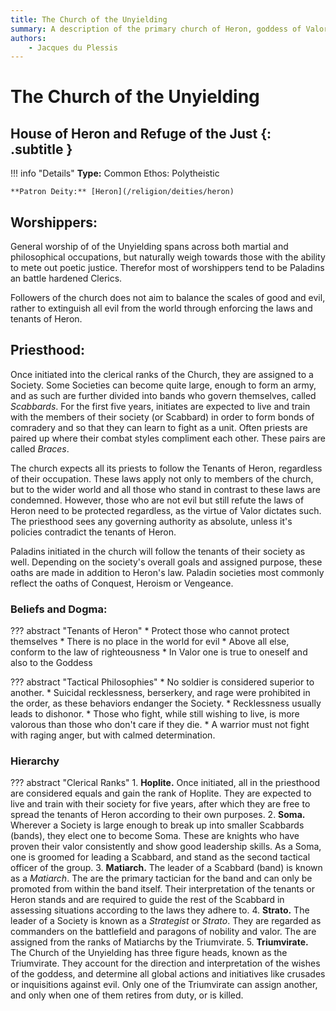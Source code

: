 ```yaml
---
title: The Church of the Unyielding
summary: A description of the primary church of Heron, goddess of Valor, Poetic Justice and Retribution.
authors:
    - Jacques du Plessis
---
```

# The Church of the Unyielding
## House of Heron and Refuge of the Just {: .subtitle }

!!! info "Details"
    **Type:** Common Ethos: Polytheistic

    **Patron Deity:** [Heron](/religion/deities/heron)

## Worshippers:
General worship of of the Unyielding spans across both martial and philosophical occupations, but naturally weigh towards those with the ability to mete out poetic justice.  Therefor most of worshippers tend to be Paladins an battle hardened Clerics.

Followers of the church does not aim to balance the scales of good and evil, rather to extinguish all evil from the world through enforcing the laws and tenants of Heron.

## Priesthood:
Once initiated into the clerical ranks of the Church, they are assigned to a Society.  Some Societies can become quite large, enough to form an army, and as such are further divided into bands who govern themselves, called _Scabbards_. For the first five years, initiates are expected to live and train with the members of their society (or Scabbard) in order to form bonds of comradery and so that they can learn to fight as a unit.  Often priests are paired up where their combat styles compliment each other.  These pairs are called _Braces_.

The church expects all its priests to follow the Tenants of Heron, regardless of their occupation.  These laws apply not only to members of the church, but to the wider world and all those who stand in contrast to these laws are condemned.  However, those who are not evil but still refute the laws of Heron need to be protected regardless, as the virtue of Valor dictates such.  The priesthood sees any governing authority as absolute, unless it's policies contradict the tenants of Heron.

Paladins initiated in the church will follow the tenants of their society as well.  Depending on the society's overall goals and assigned purpose, these oaths are made in addition to Heron's law.  Paladin societies most commonly reflect the oaths of Conquest, Heroism or Vengeance.

### Beliefs and Dogma: 

??? abstract "Tenants of Heron"
    * Protect those who cannot protect themselves
    * There is no place in the world for evil
    * Above all else, conform to the law of righteousness
    * In Valor one is true to oneself and also to the Goddess

??? abstract "Tactical Philosophies"
    * No soldier is considered superior to another. 
    * Suicidal recklessness, berserkery, and rage were prohibited in the order, as these behaviors endanger the Society. 
    * Recklessness usually leads to dishonor.
    * Those who fight, while still wishing to live, is more valorous than those who don't care if they die.
    * A warrior must not fight with raging anger, but with calmed determination.

### Hierarchy

??? abstract "Clerical Ranks"
    1. **Hoplite.** Once initiated, all in the priesthood are considered equals and gain the rank of Hoplite.  They are expected to live and train with their society for five years, after which they are free to spread the tenants of Heron according to their own purposes.
    2. **Soma.** Wherever a Society is large enough to break up into smaller Scabbards (bands), they elect one to become Soma.  These are knights who have proven their valor consistently and show good leadership skills.  As a Soma, one is groomed for leading a Scabbard, and stand as the second tactical officer of the group.
    3. **Matiarch.** The leader of a Scabbard (band) is known as a _Matiarch_. The are the primary tactician for the band and can only be promoted from within the band itself.  Their interpretation of the tenants or Heron stands and are required to guide the rest of the Scabbard in assessing situations according to the laws they adhere to.
    4. **Strato.** The leader of a Society is known as a _Strategist_ or _Strato_.  They are regarded as commanders on the battlefield and paragons of nobility and valor.  The are assigned from the ranks of Matiarchs by the Triumvirate.
    5. **Triumvirate.** The Church of the Unyielding has three figure heads, known as the Triumvirate.  They account for the direction and interpretation of the wishes of the goddess, and determine all global actions and  initiatives like crusades or inquisitions against evil.  Only one of the Triumvirate can assign another, and only when one of them retires from duty, or is killed.
